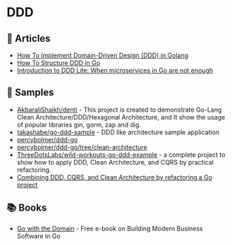 # DDD

## 📕 Articles
- [How To Implement Domain-Driven Design (DDD) in Golang](https://programmingpercy.tech/blog/how-to-domain-driven-design-ddd-golang/)
- [How To Structure DDD in Go](https://programmingpercy.tech/blog/how-to-structure-ddd-in-go/)
- [Introduction to DDD Lite: When microservices in Go are not enough](https://threedots.tech/post/ddd-lite-in-go-introduction/)

## 🚀 Samples
- [AkbaraliShaikh/denti](https://github.com/AkbaraliShaikh/denti) - This project is created to demonstrate Go-Lang Clean Architecture/DDD/Hexagonal Architecture, and It show the usage of popular libraries gin, gorm, zap and dig.
- [takashabe/go-ddd-sample](https://github.com/takashabe/go-ddd-sample) - DDD like architecture sample application
- [percybolmer/ddd-go](https://github.com/percybolmer/ddd-go)
- [percybolmer/ddd-go/tree/clean-architecture](https://github.com/percybolmer/ddd-go/tree/clean-architecture)
- [ThreeDotsLabs/wild-workouts-go-ddd-example](https://github.com/ThreeDotsLabs/wild-workouts-go-ddd-example) - a complete project to show how to apply DDD, Clean Architecture, and CQRS by practical refactoring.
- [Combining DDD, CQRS, and Clean Architecture by refactoring a Go project](https://threedots.tech/post/ddd-cqrs-clean-architecture-combined/)

## 📚 Books
- [Go with the Domain](https://threedots.tech/go-with-the-domain/) - Free e-book on Building Modern Business Software in Go
